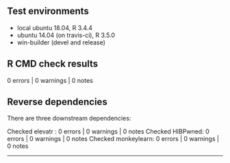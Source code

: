 ## Test environments
* local ubuntu 18.04, R 3.4.4
* ubuntu 14.04 (on travis-ci), R 3.5.0
* win-builder (devel and release)

## R CMD check results

0 errors | 0 warnings | 0 notes

## Reverse dependencies

There are three downstream dependencies: 

Checked elevatr : 0 errors | 0 warnings | 0 notes
Checked HIBPwned: 0 errors | 0 warnings | 0 notes
Checked monkeylearn: 0 errors | 0 warnings | 0 notes

---
